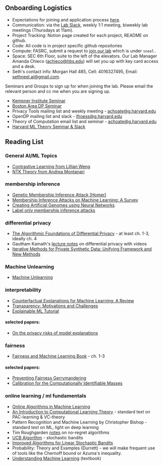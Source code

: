 ## Onboarding Logistics
- Expectations for joining and application process [here](https://forms.gle/e5JBkZN51Adqik8s5). 
- Communication: via the [Lab Slack](safrailab.slack.com), weekly 1:1 meeting, biweekly lab meetings (Thursdays at 11am).
- Project Tracking: Notion page created for each project, README on github. 
- Code: All code is in project specific github repositories 
- Compute: FASRC, submit a request to [join our lab](https://docs.rc.fas.harvard.edu/kb/how-do-i-get-a-research-computing-account/) which is under `sneel.`
- Space: SEC 6th Floor, suite to the left of the elevators. Our Lab Manager Amanda Chieco (achieco@hbs.edu) will set you up with key card access and a desk. 
- Seth's contact info: Morgan Hall 485, Cell: 4016327495, Email: sethneel.ai@gmail.com.

Seminars and Groups to sign up for when joining the lab. Please email the relevant person and cc me when you are signing up. 
- [Kempner Institute Seminar](https://www.harvard.edu/kempner-institute/events/) 
- [Boston Area DP Seminar](https://bostondataprivacy.github.io/talks.html) 
- Privacy Tools mailing list and weekly meeting - achoate@g.harvard.edu
- OpenDP mailing list and slack - lfroess@g.harvard.edu
- Theory of Computation email list and seminar - achoate@g.harvard.edu
- [Harvard ML Theory Seminar & Slack](https://mlfoundations.org/) 

## Reading List

### General AI/ML Topics
- [Contrastive Learning from Lillian Weng](https://lilianweng.github.io/posts/2021-05-31-contrastive/)
- [NTK Theory from Andrea Montanari](https://arxiv.org/abs/2308.13431)

### membership inference 
- [Genetic Membership Inference Attack (Homer)](https://journals.plos.org/plosgenetics/article?id=10.1371/journal.pgen.1000167)
- [Membership Inference Attacks on Machine Learning: A Survey ](https://arxiv.org/abs/2103.07853)
- [Creating Artificial Genomes using Neural Networks](https://journals.plos.org/plosgenetics/article?id=10.1371/journal.pgen.1009303)
- [Label only membership inference attacks](https://arxiv.org/pdf/2007.14321.pdf)


### differential privacy 
- [The Algorithmic Foundations of Differential Privacy](https://www.cis.upenn.edu/~aaroth/Papers/privacybook.pdf) - at least ch. 1-3, ideally ch. 4
- Gautham Kamath's [lecture notes](http://www.gautamkamath.com/CS860-fa2020.html) on differential privacy with videos
- [Iterative Methods for Private Synthetic Data: Unifying Framework and New Methods](https://arxiv.org/abs/2106.07153)

### Machine Unlearning 
- [Machine Unlearning](https://arxiv.org/abs/1912.03817?context=cs)


### interpretability
- [Counterfactual Explanations for Machine Learning: A Review](https://arxiv.org/abs/2010.10596)
- [Transparency: Motivations and Challenges](https://arxiv.org/abs/1708.01870)
- [Explainable ML Tutorial](https://explainml-tutorial.github.io/)

#### selected papers: 
- [On the privacy risks of model explanations](https://arxiv.org/abs/1907.00164)

### fairness 
- [Fairness and Machine Learning Book](https://fairmlbook.org/) - ch. 1-3

#### selected papers: 
- [Preventing Fairness Gerrymandering](https://proceedings.mlr.press/v80/kearns18a.html)
- [Calibration for the Computationally Identifiable Masses](https://proceedings.mlr.press/v80/hebert-johnson18a.html)

### online learning / ml fundamentals 
- [Online Algorithms in Machine Learning](https://www.cs.cmu.edu/~ninamf/ML10/online-survey.pdf)
- [An Introduction to Computational Learning Theory]() - standard text on PAC-learning & VC-theory
- Pattern Recognition and Machine Learning by Christopher Bishop - standard text on ML, light on deep learning
- Tim Roughgarden [notes](https://timroughgarden.org/f13/l/l17.pdf) on no-regret algorithms
- [UCB Algorithm](https://link.springer.com/article/10.1007/s10998-010-3055-6) - stochastic bandits
- [Improved Algorithms for Linear Stochastic Bandits](https://papers.nips.cc/paper/2011/hash/e1d5be1c7f2f456670de3d53c7b54f4a-Abstract.html)
- Probability: Theory and Examples (Durrett) - we will make frequent use of tools like the Chernoff bound or Azuma's inequality. 
- [Understanding Machine Learning](https://www.cs.huji.ac.il/~shais/UnderstandingMachineLearning/understanding-machine-learning-theory-algorithms.pdf) (textbook)






